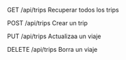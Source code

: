 GET /api/trips
Recuperar todos los trips

POST /api/trips
Crear un trip

PUT /api/trips
Actualizaa un viaje

DELETE /api/trips
Borra un viaje